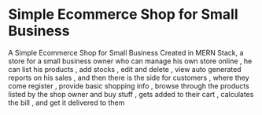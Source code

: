 # Simple Ecommerce Shop for Small Business
A Simple Ecommerce Shop for Small Business Created in MERN Stack, a store for a small business owner who can manage his own store online , he can list his products , add stocks , edit and delete , view auto generated reports on his sales , and then there is the side for customers , where they come register , provide basic shopping info , browse through the products listed by the shop owner and buy stuff , gets added to their cart , calculates the bill , and get it delivered to them
